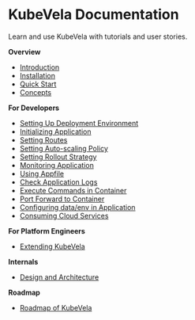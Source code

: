 # KubeVela Documentation

Learn and use KubeVela with tutorials and user stories.

**Overview**
- [Introduction](introduction.md)
- [Installation](./install.md)
- [Quick Start](quick-start.md)
- [Concepts](concepts.md)

**For Developers**
- [Setting Up Deployment Environment](developers/config-enviroments.md)
- [Initializing Application](developers/app-init.md)
- [Setting Routes](developers/set-route.md)
- [Setting Auto-scaling Policy](developers/set-autoscaling.md)
- [Setting Rollout Strategy](developers/set-rollout.md)
- [Monitoring Application](developers/set-metrics.md)
- [Using Appfile](developers/devex/appfile.md)
- [Check Application Logs](developers/check-logs.md)
- [Execute Commands in Container](developers/exec-cmd.md)
- [Port Forward to Container](developers/port-forward.md)
- [Configuring data/env in Application](developers/config-app.md)
- [Consuming Cloud Services](developers/cloud-service.md)

**For Platform Engineers**
- [Extending KubeVela](platform-engineers/extending-kubevela.md)

**Internals**
- [Design and Architecture](design.md)

**Roadmap**
- [Roadmap of KubeVela](roadmap.md)